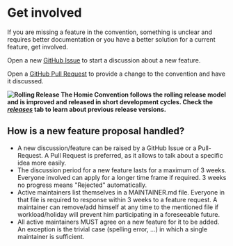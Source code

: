 # Get involved
If you are missing a feature in the convention, something is unclear and requires better documentation or you have a better solution for a current feature, get involved.

Open a new [GitHub Issue](https://github.com/homieiot/convention/issues) to start a discussion about a new feature.

Open a [GitHub Pull Request](https://github.com/homieiot/convention/pulls) to provide a change to the convention and have it discussed.

**![Rolling Release](https://cdn2.iconfinder.com/data/icons/thesquid-ink-40-free-flat-icon-pack/64/traffic-light-20.png) The Homie Convention follows the rolling release model and is improved and released in short development cycles. Check the [*releases*](https://github.com/homieiot/convention/releases) tab to learn about previous release versions.**

## How is a new feature proposal handled?

* A new discussion/feature can be raised by a GitHub Issue or a Pull-Request. A Pull Request is preferred, as it allows to talk about a specific idea more easily.
* The discussion period for a new feature lasts for a maximum of 3 weeks. Everyone involved can apply for a longer time frame if required. 3 weeks no progress means "Rejected" automatically.
* Active maintainers list themselves in a MAINTAINER.md file. Everyone in that file is required to response within 3 weeks to a feature request. A maintainer can remove/add himself at any time to the mentioned file if workload/holiday will prevent him participating in a foreseeable future.
* All active maintainers MUST agree on a new feature for it to be added. An exception is the trivial case (spelling error, ...) in which a single maintainer is sufficient.

<style> nav.md-nav { display: none !important; } </style>

